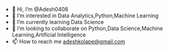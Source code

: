 - 👋 Hi, I’m @Adesh0408
- 👀 I’m interested in Data Analytics,Python,Machine Learning
- 🌱 I’m currently learning Data Science
- 💞️ I’m looking to collaborate on Python,Data Science,Machine Learning,Artificial Intelligence
- 📫 How to reach me adeshkolape@gmail.com

<!---
Adesh0408/Adesh0408 is a ✨ special ✨ repository because its `README.md` (this file) appears on your GitHub profile.
You can click the Preview link to take a look at your changes.
--->
